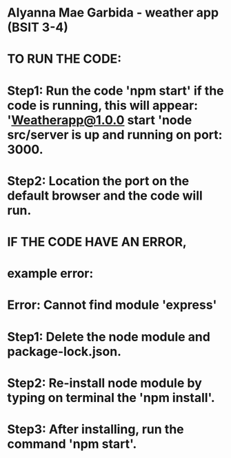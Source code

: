 # Alyanna Mae Garbida - weather app (BSIT 3-4)

# TO RUN THE CODE:

# Step1: Run the code 'npm start' if the code is running, this will appear: 'Weatherapp@1.0.0 start 'node src/server is up and running on port: 3000.
# Step2: Location the port on the default browser and the code will run.

# IF THE CODE HAVE AN ERROR,

# example error:
# Error: Cannot find module 'express'

# Step1: Delete the node module and package-lock.json.
# Step2: Re-install node module by typing on terminal the 'npm install'.
# Step3: After installing, run the command 'npm start'.
